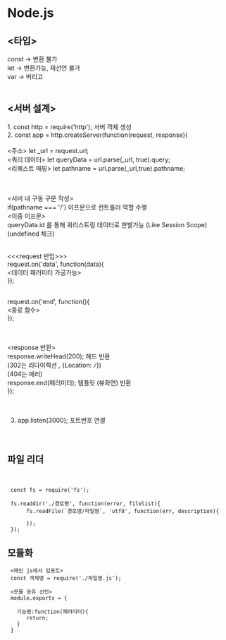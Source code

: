 # Node.js

<h2><타입></h2>
const -> 변환 불가<br>
let -> 변환가능, 재선언 불가<br>
var -> 버리고<br><br>

<h2><서버 설계></h2>
1. const http = require('http'); 서버 객체 생성<br>
2. const app = http.createServer(function(request, response){<br>
<br>
  <주소> let _url = request.url;<br>
  <쿼리 데이터> let queryData = url.parse(_url, true).query;<br>
  <리퀘스트 매핑> let pathname = url.parse(_url,true).pathname;<br>
   <br><br>
   
   <서버 내 구동 구문 작성><br>
   if(pathname === '/') 이프문으로 컨트롤러 역할 수행 <br>
      <이중 이프문><br>
        queryData.id 를 통해 쿼리스트링 데이터로 판별가능 (Like Session Scope)<br>
        (undefined 체크)<br><br>
   
   <<<request 반입>>><br>
   request.on('data', function(data){<br>
      <데이터 패러미터 가공가능><br>
   });<br><br>
   
   request.on('end', function(){<br>
      <종료 함수><br>
   });<br><br><br>
   
   
   <response 반환><br>
   response.writeHead(200); 헤드 반환 <br>
      (302는 리다이렉션 , {Location: `/`})<br>
      (404는 에러)<br>
   response.end(패러미터); 템플릿 (뷰화면) 반환<br>
});<br><br><br>

     

3. app.listen(3000); 포트번호 연결<br><br><br>

          

<h2>파일 리더</h2><br>
     
     const fs = require('fs');
     
     fs.readdir('./경로명', function(error, filelist){
          fs.readFile(`경로명/파일명`, 'utf8', function(err, description){
        
          });
     });
     
<h2>모듈화</h2>
     
     <메인 js에서 임포트>
     const 객체명 = require('./파일명.js');
       
     <모듈 공유 선언>
     module.exports = {
     
       기능명:function(패러미터){
          return;
       }
     }
     
